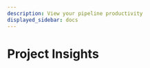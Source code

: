```yaml
---
description: View your pipeline productivity
displayed_sidebar: docs
---
```


# Project Insights








<FeatureNotAvailable/>
